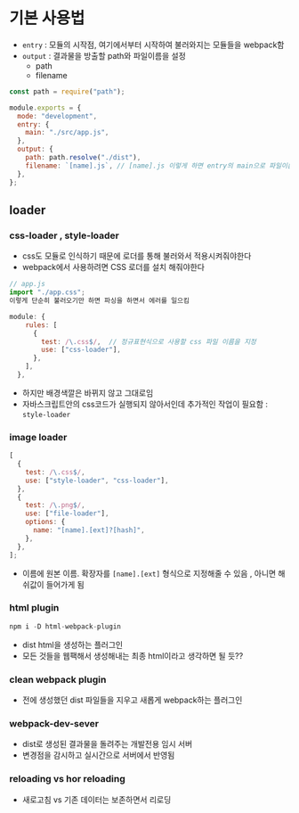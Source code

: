 # 기본 사용법

- `entry` : 모듈의 시작점, 여기에서부터 시작하여 불러와지는 모듈들을 webpack함
- `output` : 결과물을 방출할 path와 파일이름을 설정
  - path
  - filename

```jsx
const path = require("path");

module.exports = {
  mode: "development",
  entry: {
    main: "./src/app.js",
  },
  output: {
    path: path.resolve("./dist"),
    filename: `[name].js`, // [name].js 이렇게 하면 entry의 main으로 파일이름이 정해짐
  },
};
```

## loader

### css-loader , style-loader

- css도 모듈로 인식하기 때문에 로더를 통해 불러와서 적용시켜줘야한다
- webpack에서 사용하려면 CSS 로더를 설치 해줘야한다

```jsx
// app.js
import "./app.css";
이렇게 단순히 불러오기만 하면 파싱을 하면서 에러를 일으킴
```

```jsx
module: {
    rules: [
      {
        test: /\.css$/,  // 정규표현식으로 사용할 css 파일 이름을 지정
        use: ["css-loader"],
      },
    ],
  },
```

- 하지만 배경색깔은 바뀌지 않고 그대로임
- 자바스크립트안의 css코드가 실행되지 않아서인데 추가적인 작업이 필요함 : `style-loader`

### image loader

```jsx
[
  {
    test: /\.css$/,
    use: ["style-loader", "css-loader"],
  },
  {
    test: /\.png$/,
    use: ["file-loader"],
    options: {
      name: "[name].[ext]?[hash]",
    },
  },
];
```

- 이름에 원본 이름. 확장자를 `[name].[ext]` 형식으로 지정해줄 수 있음 , 아니면 해쉬값이 들어가게 됨

### html plugin

```jsx
npm i -D html-webpack-plugin
```

- dist html을 생성하는 플러그인
- 모든 것들을 웹팩해서 생성해내는 최종 html이라고 생각하면 될 듯??

### clean webpack plugin

- 전에 생성했던 dist 파일들을 지우고 새롭게 webpack하는 플러그인

### webpack-dev-sever

- dist로 생성된 결과물을 돌려주는 개발전용 임시 서버
- 변경점을 감시하고 실시간으로 서버에서 반영됨

### reloading vs hor reloading

- 새로고침 vs 기존 데이터는 보존하면서 리로딩
